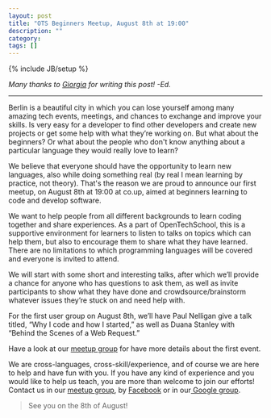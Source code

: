 ```yaml
---
layout: post
title: "OTS Beginners Meetup, August 8th at 19:00"
description: ""
category: 
tags: []
---
```

{% include JB/setup %}

*Many thanks to <a href="http://designbygio.it/">Giorgia</a> for writing this post! -Ed.*

---

Berlin is a beautiful city in which you can lose yourself among many amazing tech events, meetings, and chances to exchange and improve your skills. Is very easy for a developer to find other developers and create new projects or get some help with what they’re working on. But what about the beginners? Or what about the people who don't know anything about a particular language they would really love to learn?

We believe that everyone should have the opportunity to learn new languages, also while doing something real (by real I mean learning by practice, not theory). That's the reason we are proud to announce our first meetup, on August 8th at 19:00 at co.up, aimed at beginners learning to code and develop software.

We want to help people from all different backgrounds to learn coding together and share experiences. As a part of OpenTechSchool, this is a supportive environment for learners to listen to talks on topics which can help them, but also to encourage them to share what they have learned. There are no limitations to which programming languages will be covered and everyone is invited to attend.

We will start with some short and interesting talks, after which we’ll provide a chance for anyone who has questions to ask them, as well as invite participants to show what they have done and crowdsource/brainstorm whatever issues they’re stuck on and need help with.

For the first user group on August 8th, we’ll have Paul Nelligan give a talk titled, “Why I code and how I started,” as well as Duana Stanley with “Behind the Scenes of a Web Request.”

Have a look at our <a href="http://www.meetup.com/ots-beginners-meetup/">meetup group</a> for have more details about the first event.

We are cross-languages, cross-skill/experience, and of course we are here to help and have fun with you. If you have any kind of experience and you would like to help us teach, you are more than welcome to join our efforts! Contact us in our <a href="http://www.meetup.com/ots-beginners-meetup/">meetup group</a>, by <a href="http://www.facebook.com/OpenTechSchool">Facebook</a> or in our<a href="https://groups.google.com/forum/#!forum/opentechschool"> Google group</a>.

>See you on the 8th of August!

